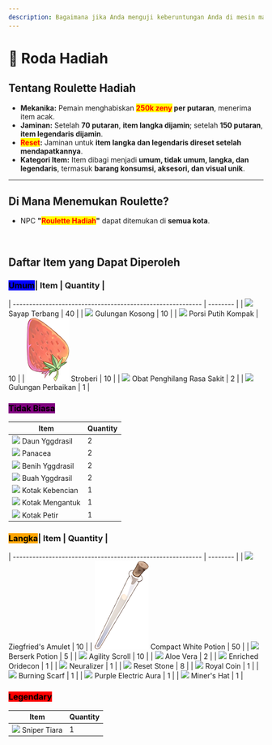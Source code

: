 ```yaml
---
description: Bagaimana jika Anda menguji keberuntungan Anda di mesin mainan? Mungkin keberuntungan ada di pihak Anda!
---
```


# 🎰 Roda Hadiah

## **Tentang Roulette Hadiah**

* **Mekanika:** Pemain menghabiskan <mark style="color:red;">**250k zeny**</mark>**&#x20;per putaran**, menerima item acak.
* **Jaminan:** Setelah **70 putaran**, **item langka dijamin**; setelah **150 putaran**, **item legendaris dijamin**.
* <mark style="color:red;">**Reset**</mark>**:** Jaminan untuk **item langka dan legendaris direset setelah mendapatkannya**.
* **Kategori Item:** Item dibagi menjadi **umum, tidak umum, langka, dan legendaris**, termasuk **barang konsumsi, aksesori, dan visual unik**.

***

## **Di Mana Menemukan Roulette?**

* NPC **"**<mark style="color:red;">**Roulette Hadiah**</mark>**"** dapat ditemukan di **semua kota**.

<figure><img src="../.gitbook/assets/12312.png" alt=""><figcaption></figcaption></figure>

## **Daftar Item yang Dapat Diperoleh**

### <mark style="background-color:blue;">**Umum**</mark>| Item                                                       | Quantity |
| ---------------------------------------------------------- | -------- |
| ![](../.gitbook/assets/601.png) Sayap Terbang                   | 40       |
| ![](../.gitbook/assets/7433.png) Gulungan Kosong              | 10       |
| ![](<../.gitbook/assets/547 (1).png>) Porsi Putih Kompak | 10       |
| ![](<../.gitbook/assets/578 (1).png>) Stroberi           | 10       |
| ![](../.gitbook/assets/605.png) Obat Penghilang Rasa Sakit                 | 2        |
| ![](../.gitbook/assets/12216.png) Gulungan Perbaikan            | 1        |

### <mark style="background-color:purple;">Tidak Biasa</mark>

| Item                                             | Quantity |
| ------------------------------------------------ | -------- |
| ![](../.gitbook/assets/610.png) Daun Yggdrasil   | 2        |
| ![](../.gitbook/assets/525.png) Panacea          | 2        |
| ![](../.gitbook/assets/608.png) Benih Yggdrasil   | 2        |
| ![](../.gitbook/assets/607.png) Buah Yggdrasil  | 2        |
| ![](../.gitbook/assets/12030.png) Kotak Kebencian | 1        |
| ![](../.gitbook/assets/12031.png) Kotak Mengantuk | 1        |
| ![](../.gitbook/assets/12028.png) Kotak Petir    | 1        |

### <mark style="background-color:orange;">Langka</mark>| Item                                                       | Quantity |
| ---------------------------------------------------------- | -------- |
| ![](../.gitbook/assets/7621.png) Ziegfried's Amulet        | 10       |
| ![](<../.gitbook/assets/547 (2).png>) Compact White Potion | 50       |
| ![](../.gitbook/assets/657.png) Berserk Potion             | 5        |
| ![](<../.gitbook/assets/12216 (1).png>) Agility Scroll     | 10       |
| ![](../.gitbook/assets/606.png) Aloe Vera                  | 2        |
| ![](../.gitbook/assets/7620.png) Enriched Oridecon         | 1        |
| ![](../.gitbook/assets/12213.png) Neuralizer               | 1        |
| ![](../.gitbook/assets/6320.png) Reset Stone               | 8        |
| ![](../.gitbook/assets/671.png) Royal Coin                 | 1        |
| ![](../.gitbook/assets/31178.png) Burning Scarf            | 1        |
| ![](../.gitbook/assets/20561.png) Purple Electric Aura     | 1        |
| ![](../.gitbook/assets/5031.png) Miner's Hat               | 1        |

### <mark style="background-color:red;">Legendary</mark>

| Item                                           | Quantity |
| ---------------------------------------------- | -------- |
| ![](../.gitbook/assets/20491.png) Sniper Tiara | 1        |